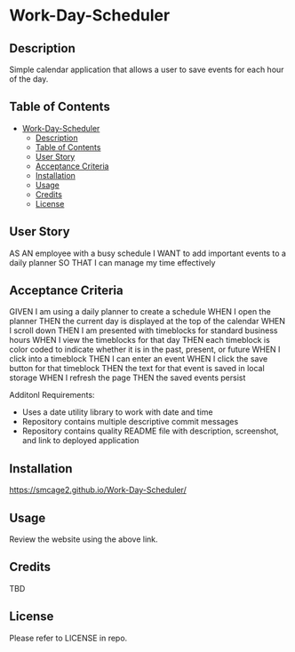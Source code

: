 # Work-Day-Scheduler

## Description
Simple calendar application that allows a user to save events for each hour of the day.

## Table of Contents 

- [Work-Day-Scheduler](#work-day-scheduler)
  - [Description](#description)
  - [Table of Contents](#table-of-contents)
  - [User Story](#user-story)
  - [Acceptance Criteria](#acceptance-criteria)
  - [Installation](#installation)
  - [Usage](#usage)
  - [Credits](#credits)
  - [License](#license)


## User Story
AS AN employee with a busy schedule
I WANT to add important events to a daily planner
SO THAT I can manage my time effectively


## Acceptance Criteria
GIVEN I am using a daily planner to create a schedule
WHEN I open the planner
THEN the current day is displayed at the top of the calendar
WHEN I scroll down
THEN I am presented with timeblocks for standard business hours
WHEN I view the timeblocks for that day
THEN each timeblock is color coded to indicate whether it is in the past, present, or future
WHEN I click into a timeblock
THEN I can enter an event
WHEN I click the save button for that timeblock
THEN the text for that event is saved in local storage
WHEN I refresh the page
THEN the saved events persist

Additonl Requirements:
* Uses a date utility library to work with date and time
*  Repository contains multiple descriptive commit messages
* Repository contains quality README file with description, screenshot, and link to deployed application


## Installation
https://smcage2.github.io/Work-Day-Scheduler/

## Usage
Review the website using the above link.

## Credits
TBD

## License
Please refer to LICENSE in repo.
